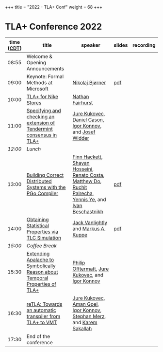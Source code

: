 +++
title = "2022 - TLA+ Conf"
weight = 68
+++

# TLA+ Conference 2022


time ([CDT](https://www.timeanddate.com/time/zone/usa/st-louis))  | title  | speaker | slides | recording |
------|--------|---------|--------|------------
08:55 | Welcome & Opening Announcements | |  |  |
09:00 | Keynote: Formal Methods at Microsoft | [Nikolaj Bjørner](https://www.microsoft.com/en-us/research/people/nbjorner/) | [pdf](/2022/FormalMethodsAtMicrosoftNikolajBjornerTLAConference2022.pdf) |  |
10:00 | [TLA+ for Nike Stores](/2022/sub1.pdf) | [Nathan Fairhurst](https://www.linkedin.com/in/nathanfairhurst/) |  |  |
11:00 | [Specifying and checking an extension of Tendermint consensus in TLA+](/2022/sub6.pdf) | [Jure Kukovec](https://dblp.org/pid/219/2203.html), [Daniel Cason](https://www.linkedin.com/in/daniel-cason-49975921b/), [Igor Konnov](https://konnov.github.io), and [Josef Widder](https://ti.tuwien.ac.at/ecs/people/widder) |  |  |
_12:00_ |	*Lunch* |
13:00 | [Building Correct Distributed Systems with the PGo Compiler](/2022/sub2.pdf) | [Finn Hackett](https://fhackett.github.io), [Shayan Hosseini](https://shayanh.com/), [Renato Costa](), [Matthew Do](), [Ruchit Palrecha](https://www.linkedin.com/in/ruchitpalrecha/), [Yennis Ye](https://www.linkedin.com/in/yennis-ye-44605021b/), and [Ivan Beschastnikh](https://www.cs.ubc.ca/~bestchai/) | [pdf](/2022/FinnHackettPGo.pdf) |  |
14:00 | [Obtaining Statistical Properties via TLC Simulation](/2022/sub4.pdf) | [Jack Vanlightly](https://www.linkedin.com/in/jack-vanlightly-1153b44a/) and [Markus A. Kuppe](https://www.linkedin.com/in/markus-kuppe-643559180/) | [pdf](/2022/JackMarkusTLA+Statistics.pdf) |  |
_15:00_ | *Coffee Break* |
15:30 | [Extending Apalache to Symbolically Reason about Temporal Properties of TLA+](/2022/sub3.pdf) | [Philip Offtermatt](https://p-offtermatt.github.io/), [Jure Kukovec](https://dblp.org/pid/219/2203.html), and [Igor Konnov](https://konnov.github.io) |  |  |
16:30 | [reTLA: Towards an automatic transpiler from TLA+ to VMT](/2022/sub7.pdf) | [Jure Kukovec](https://dblp.org/pid/219/2203.html), [Aman Goel](https://aman-goel.github.io), [Igor Konnov](https://konnov.github.io), [Stephan Merz](https://members.loria.fr/Stephan.Merz/), and [Karem Sakallah](https://web.eecs.umich.edu/~karem/) |  |  |
17:30 | End of the conference |
